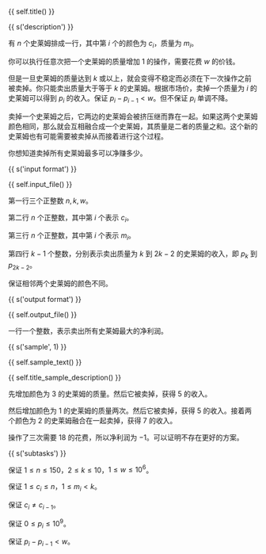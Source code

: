 {{ self.title() }}

{{ s('description') }}

有 $n$ 个史莱姆排成一行，其中第 $i$ 个的颜色为 $c_i$，质量为 $m_i$。

你可以执行任意次把一个史莱姆的质量增加 $1$ 的操作，需要花费 $w$ 的价钱。

但是一旦史莱姆的质量达到 $k$ 或以上，就会变得不稳定而必须在下一次操作之前被卖掉。你只能卖出质量大于等于 $k$ 的史莱姆。根据市场价，卖掉一个质量为 $i$ 的史莱姆可以得到 $p_i$ 的收入。保证 $p_i-p_{i-1}<w$。但不保证 $p_i$ 单调不降。

卖掉一个史莱姆之后，它两边的史莱姆会被挤压继而靠在一起。如果这两个史莱姆颜色相同，那么就会互相融合成一个史莱姆，其质量是二者的质量之和。这个新的史莱姆也有可能需要被卖掉从而接着进行这个过程。

你想知道卖掉所有史莱姆最多可以净赚多少。

{{ s('input format') }}

{{ self.input_file() }}

第一行三个正整数 $n,k,w$。

第二行 $n$ 个正整数，其中第 $i$ 个表示 $c_i$。

第三行 $n$ 个正整数，其中第 $i$ 个表示 $m_i$。

第四行 $k-1$ 个整数，分别表示卖出质量为 $k$ 到 $2k-2$ 的史莱姆的收入，即 $p_k$ 到 $p_{2k-2}$。

保证相邻两个史莱姆的颜色不同。

{{ s('output format') }}

{{ self.output_file() }}

一行一个整数，表示卖出所有史莱姆最大的净利润。

{{ s('sample', 1) }}

{{ self.sample_text() }}

{{ self.title_sample_description() }}

先增加颜色为 $3$ 的史莱姆的质量。然后它被卖掉，获得 $5$ 的收入。

然后增加颜色为 $1$ 的史莱姆的质量两次。然后它被卖掉，获得 $5$ 的收入。接着两个颜色为 $2$ 的史莱姆融合在一起卖掉，获得 $7$ 的收入。

操作了三次需要 $18$ 的花费，所以净利润为 $-1$。可以证明不存在更好的方案。

{{ s('subtasks') }}

保证 $1\le n \le 150$，$2\le k \le 10$，$1\le w\le 10^6$。

保证 $1\le c_i \le n$，$1\le m_i < k$。

保证 $c_i\ne c_{i-1}$。

保证 $0\le p_i\le 10^9$。

保证 $p_i-p_{i-1}<w$。



